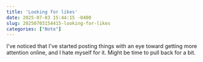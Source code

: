 ```yaml
---
title: 'Looking for likes'
date: 2025-07-03 15:44:15 -0400
slug: 20250703154415-looking-for-likes
categories: ["Note"]
---
```


I've noticed that I've started posting things with an eye toward getting more attention online, and I hate myself for it. Might be time to pull back for a bit.
